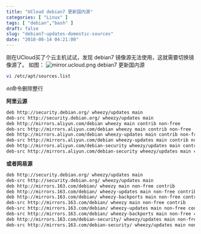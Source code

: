 ```yaml
---
title: "UCloud debian7 更新国内源"
categories: [ "Linux" ]
tags: [ "debian","bash" ]
draft: false
slug: "debian7-updates-domestic-sources"
date: "2018-08-14 04:21:00"
---
```


刚在UCloud买了个云主机试试，发现 debian7 镜像源无法使用，这就需要切换镜像源了。
如图：
![mirror.ucloud.png][1]
debian7 更新国内源
```bash
vi /etc/apt/sources.list
```
`dd`命令删除整行


<!--more-->


**阿里云源**
```bash
deb http://security.debian.org/ wheezy/updates main
deb-src http://security.debian.org/ wheezy/updates main
deb http://mirrors.aliyun.com/debian wheezy main contrib non-free
deb-src http://mirrors.aliyun.com/debian wheezy main contrib non-free
deb http://mirrors.aliyun.com/debian wheezy-updates main contrib non-free
deb-src http://mirrors.aliyun.com/debian wheezy-updates main contrib non-free
deb http://mirrors.aliyun.com/debian-security wheezy/updates main contrib non-free
deb-src http://mirrors.aliyun.com/debian-security wheezy/updates main contrib non-free
```
**或者网易源**

```bash
deb http://security.debian.org/ wheezy/updates main
deb-src http://security.debian.org/ wheezy/updates main
deb http://mirrors.163.com/debian/ wheezy main non-free contrib
deb http://mirrors.163.com/debian/ wheezy-updates main non-free contrib
deb http://mirrors.163.com/debian/ wheezy-backports main non-free contrib
deb-src http://mirrors.163.com/debian/ wheezy main non-free contrib
deb-src http://mirrors.163.com/debian/ wheezy-updates main non-free contrib
deb-src http://mirrors.163.com/debian/ wheezy-backports main non-free contrib
deb http://mirrors.163.com/debian-security/ wheezy/updates main non-free contrib
deb-src http://mirrors.163.com/debian-security/ wheezy/updates main non-free contrib
```


  [1]: https://imgs.gnux.cn/usr/uploads/2018/08/3370658123.png